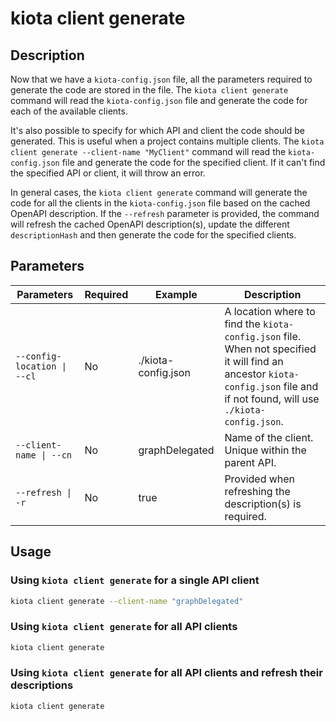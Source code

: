 # kiota client generate

## Description

Now that we have a `kiota-config.json` file, all the parameters required to generate the code are stored in the file. The `kiota client generate` command will read the `kiota-config.json` file and generate the code for each of the available clients. 

It's also possible to specify for which API and client the code should be generated. This is useful when a project contains multiple clients. The `kiota client generate --client-name "MyClient"` command will read the `kiota-config.json` file and generate the code for the specified client. If it can't find the specified API or client, it will throw an error.

In general cases, the `kiota client generate` command will generate the code for all the clients in the `kiota-config.json` file based on the cached OpenAPI description. If the `--refresh` parameter is provided, the command will refresh the cached OpenAPI description(s), update the different `descriptionHash` and then generate the code for the specified clients.

## Parameters

| Parameters | Required | Example | Description |
| -- | -- | -- | -- |
| `--config-location \| --cl` | No | ./kiota-config.json | A location where to find the `kiota-config.json` file. When not specified it will find an ancestor `kiota-config.json` file and if not found, will use `./kiota-config.json`. |
| `--client-name \| --cn` | No | graphDelegated | Name of the client. Unique within the parent API. |
| `--refresh \| -r` | No | true | Provided when refreshing the description(s) is required. |

## Usage

### Using `kiota client generate` for a single API client

```bash
kiota client generate --client-name "graphDelegated"
```

### Using `kiota client generate` for all API clients

```bash
kiota client generate
```

### Using `kiota client generate` for all API clients and refresh their descriptions

```bash
kiota client generate
```
